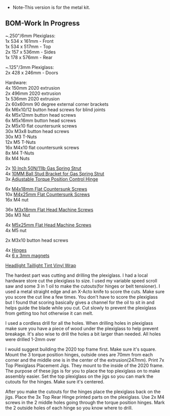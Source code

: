 * Note-This version is for the metal kit.  

## BOM-Work In Progress  

~.250"/6mm Plexiglass:  
1x 534 x 161mm - Front  
1x 534 x 517mm - Top  
2x 157 x 536mm - Sides  
1x 178 x 576mm - Rear 

~.125"/3mm Plexiglass:  
2x 428 x 246mm - Doors

Hardware:  
4x 150mm 2020 extrusion  
2x 496mm 2020 extrusion  
1x 536mm 2020 extrusion  
2x 60x60mm 90 degree external corner brackets  
6x M6x10/12 button head screws for blind joints  
4x M5x12mm button head screws  
6x M5x16mm button head screws  
2x M5x10 flat countersunk screws  
30x M3x8 button head screws  
30x M3 T-Nuts  
12x M5 T-Nuts  
16x M4x10 flat countersunk screws  
8x M4 T-Nuts  
8x M4 Nuts

2x [10 Inch 50N/11lb Gas Spring Strut](https://www.amazon.com/gp/product/B01LAY5WT8/ref=ppx_yo_dt_b_search_asin_title?ie=UTF8&psc=1)  
4x [10MM Ball Stud Bracket for Gas Spring Strut](https://www.amazon.com/gp/product/B07ZG64D12/ref=ppx_yo_dt_b_search_asin_title?ie=UTF8&psc=1)  
3x [Adjustable Torque Position Control Hinge](https://www.amazon.com/gp/product/B07GX8LQCX/ref=ppx_yo_dt_b_search_asin_title?ie=UTF8&psc=1)  

6x [M4x18mm Flat Countersunk Screws](https://www.amazon.com/gp/product/B09FGXCKHK/ref=ppx_yo_dt_b_search_asin_title?ie=UTF8&th=1)  
10x [M4x25mm Flat Countersunk Screws](https://www.amazon.com/gp/product/B06Y3VBQT8/ref=ppx_yo_dt_b_search_asin_title?ie=UTF8&psc=1)  
16x M4 nut  

36x [M3x18mm Flat Head Machine Screws](https://www.amazon.com/gp/product/B07WCT32P9/ref=ppx_yo_dt_b_search_asin_title?ie=UTF8&psc=1)  
36x M3 Nut  
 
4x [M5x25mm Flat Head Machine Screws](https://www.amazon.com/gp/product/B07ZNDXSKD/ref=ppx_yo_dt_b_search_asin_title?ie=UTF8&th=1)  
4x M5 nut  

2x M3x10 button head screws  
  

4x [Hinges](https://www.amazon.com/gp/product/B07FNRS3P8/ref=ppx_yo_dt_b_search_asin_title?ie=UTF8&psc=1)  
4x [6 x 3mm magnets](https://www.amazon.com/gp/product/B07873ZCY4/ref=ppx_yo_dt_b_search_asin_title?ie=UTF8&psc=1)  


[Headlight Taillight Tint Vinyl Wrap](https://www.amazon.com/gp/product/B083L6R3ZQ/ref=ppx_yo_dt_b_search_asin_title?ie=UTF8&psc=1)  

The hardest part was cutting and drilling the plexiglass. I had a local hardware store cut the plexiglass to size. I used my variable speed scroll saw and some 3 in 1 oil to make the cutouts(for hinges or belt tensioner). I used a metal straight edge and an X-Acto knife to score the cuts. Make sure you score the cut line a few times. You don't have to score the plexiglass but I found that scoring basically gives a channel for the oil to sit in and helps guide the blade while you cut. Cut slowly to prevent the plexiglass from getting too hot otherwise it can melt. 

I used a cordless drill for all the holes. When drilling holes in plexiglass make sure you have a piece of wood under the plexiglass to help prevent breakage. It's also wise to drill the holes a bit larger than needed. All holes were drilled 1-2mm over

I would suggest building the 2020 top frame first. Make sure it's square. Mount the 3 torque position hinges, outside ones are 70mm from each corner and the middle one is in the center of the extrusion(247mm). Print 7x Top Plexiglass Placement Jigs. They mount to the inside of the 2020 frame. The purpose of these jigs is for you to place the top plexiglass on to make assembly easier. Set the top plexiglass on the jigs so you can mark the cutouts for the hinges. Make sure it's centered.  

After you make the cutouts for the hinges place the plexiglass back on the jigs. Place the 3x Top Rear Hinge printed parts on the plexiglass. Use 2x M4 screws in the 2 middle holes going through the torque position hinges. Mark the 2 outside holes of each hinge so you know where to drill.